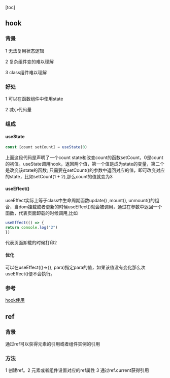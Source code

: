 [toc]

## hook

### 背景

1 无法复用状态逻辑

2 复杂组件变的难以理解

3 class组件难以理解

### 好处

1 可以在函数组件中使用state

2 减小代码量

### 组成

#### useState

```js
const [count setCount] = useState(0)
```

上面这段代码是声明了一个count state和改变count的函数setCount，0是count的初值。useState调用hook，返回两个值，第一个值是成为state的变量，第二个是改变该state的函数; 只需要在setCount()的参数中返回对应的值，即可改变对应的state，比如setCount(1 + 2),那么count的值就变为3

#### useEffect()

useEffect实际上等于class中生命周期函数update() ,mount(), unmount()的组合，当dom挂载或者更新的时候useEffect()就会被调用，通过在参数中返回一个函数，代表页面卸载的时候调用,比如

```js
useEffect(() => {
return console.log("2")
})
```

代表页面卸载的时候打印2

#### 优化

可以在useEffect(()=>{}, para)指定para的值，如果该值没有变化那么次useEffect()便不会执行。

### 参考

[hook使用](https://zh-hans.reactjs.org/docs/hooks-effect.html)

## ref

### 背景

通过ref可以获得元素的引用或者组件实例的引用

### 方法

1 创建ref。2 元素或者组件设置对应的ref属性 3 通过ref.current获得引用

